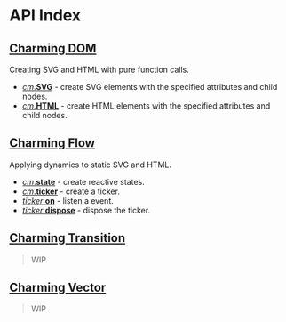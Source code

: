 # API Index

## [Charming DOM](/charming-dom)

Creating SVG and HTML with pure function calls.

- [_cm_.**SVG**](/charming-dom#SVG) - create SVG elements with the specified attributes and child nodes.
- [_cm_.**HTML**](/charming-dom#HTML) - create HTML elements with the specified attributes and child nodes.

## [Charming Flow](/charming-flow)

Applying dynamics to static SVG and HTML.

- [_cm_.**state**](/charming-flow#state) - create reactive states.
- [_cm_.**ticker**](/charming-flow#ticker) - create a ticker.
- [_ticker_.**on**](/charming-flow#ticker-on) - listen a event.
- [_ticker_.**dispose**](/charming-flow#ticker-dispose) - dispose the ticker.

## [Charming Transition](/charming-transition)

> WIP

## [Charming Vector](/charming-vector)

> WIP
